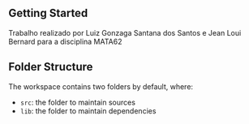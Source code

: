 ## Getting Started

Trabalho realizado por Luiz Gonzaga Santana dos Santos e Jean Loui Bernard para a disciplina MATA62

## Folder Structure

The workspace contains two folders by default, where:

- `src`: the folder to maintain sources
- `lib`: the folder to maintain dependencies


